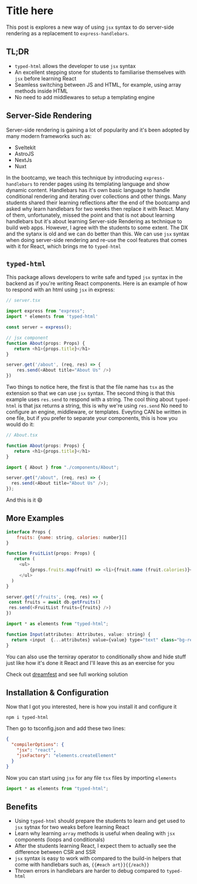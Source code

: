 # Title here

This post is explores a new way of using `jsx` syntax to do server-side rendering as a replacement to `express-handlebars`.

## TL;DR

- `typed-html` allows the developer to use `jsx` syntax
- An excellent stepping stone for students to familiarise themselves with `jsx` before learning React
- Seamless switching between JS and HTML, for example, using array methods inside HTML
- No need to add middlewares to setup a templating engine

## Server-Side Rendering

Server-side rendering is gaining a lot of popularity and it's been adopted by many modern frameworks such as:

- Sveltekit
- AstroJS
- NextJs
- Nuxt

In the bootcamp, we teach this technique by introducing `express-handlebars` to render pages using its templating language and show dynamic content. Handlebars has it's own basic language to handle conditional rendering and iterating over collections and other things.
Many students shared their learning reflections after the end of the bootcamp and asked why learn handlebars for two weeks then replace it with React. Many of them, unfortunately, missed the point and that is not about learning handlebars but it's about learning Server-side Rendering as technique to build web apps.
However, I agree with the students to some extent. The DX and the sytanx is old and we can do better than this. We can use `jsx` syntax when doing server-side rendering and re-use the cool features that comes with it for React, which brings me to `typed-html`

## `typed-html`

This package allows developers to write safe and typed `jsx` syntax in the backend as if you're writing React components.
Here is an example of how to respond with an html using `jsx` in express:

```js
// server.tsx

import express from "express";
import * elements from 'typed-html'

const server = express();

// jsx component
function About(props: Props) {
   return <h1>{props.title}</h1>
}

server.get('/about', (req, res) => {
    res.send(<About title="About Us" />)
})
```

Two things to notice here, the first is that the file name has `tsx` as the extension so that we can use `jsx` syntax. The second thing is that this example uses `res.send` to respond with a string. The cool thing about `typed-html` is that jsx returns a string, this is why we're using `res.send`
No need to configure an engine, middleware, or templates. Eveyting CAN be written in one file, but if you prefer to separate your components, this is how you would do it:

```js
// About.tsx

function About(props: Props) {
   return <h1>{props.title}</h1>
}
```

```js
import { About } from "./components/About";

server.get("/about", (req, res) => {
  res.send(<About title="About Us" />);
});
```

And this is it :smile:

## More Examples

```js
interface Props {
    fruits: {name: string, calories: number}[]
}

function FruitList(props: Props) {
   return (
     <ul>
         {props.fruits.map(fruit) => <li>{fruit.name (fruit.calories)}</li>)}
     </ul>
  )
}

server.get('/fruits', (req, res) => {
 const fruits = await db.getFruits()
 res.send(<FruitList fruits={fruits} />)
})

```

```js
import * as elements from "typed-html";

function Input(attributes: Attributes, value: string) {
  return <input  {...attributes} value={value} type="text" class="bg-red-400" />;
}
```

You can also use the terniray operator to conditionally show and hide stuff just like how it's done it React and I'll leave this as an exercise for you

Check out [dreamfest](https://github.com/dev-academy-challenges/challenges/tree/typed-html/packages/dreamfest-solution) and see full working solution

## Installation & Configuration

Now that I got you interested, here is how you install it and configure it

```
npm i typed-html
```

Then go to tsconfig.json and add these two lines:

```json
{
  "compilerOptions": {
    "jsx": "react",
    "jsxFactory": "elements.createElement"
  }
}
```

Now you can start using `jsx` for any file `tsx` files by importing `elements`

```js
import * as elements from "typed-html";
```

## Benefits

- Using `typed-html` should prepare the students to learn and get used to `jsx` sytnax for two weaks before learning React
- Learn why learning `array` methods is useful when dealing with `jsx` components (loops and conditionals)
- After the students learning React, I expect them to actually see the difference between CSR and SSR
- `jsx` syntax is easy to work with compared to the build-in helpers that come with handlebars such as, `{{#each art}}{{/each}}`
- Thrown errors in handlebars are harder to debug compared to `typed-html`
